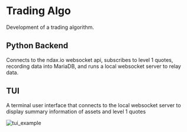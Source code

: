 # Trading Algo
Development of a trading algorithm.

## Python Backend
Connects to the ndax.io websocket api, subscribes to level 1 quotes, recording data into MariaDB, and runs a local websocket server to relay data.

## TUI
A terminal user interface that connects to the local websocket server to display summary information of assets and level 1 quotes

![tui_example](https://github.com/user-attachments/assets/678ef8f3-78ab-4d73-b481-8efb771eb625)
